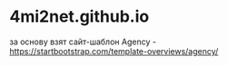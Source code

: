 # 4mi2net.github.io
за основу взят сайт-шаблон Agency - https://startbootstrap.com/template-overviews/agency/
